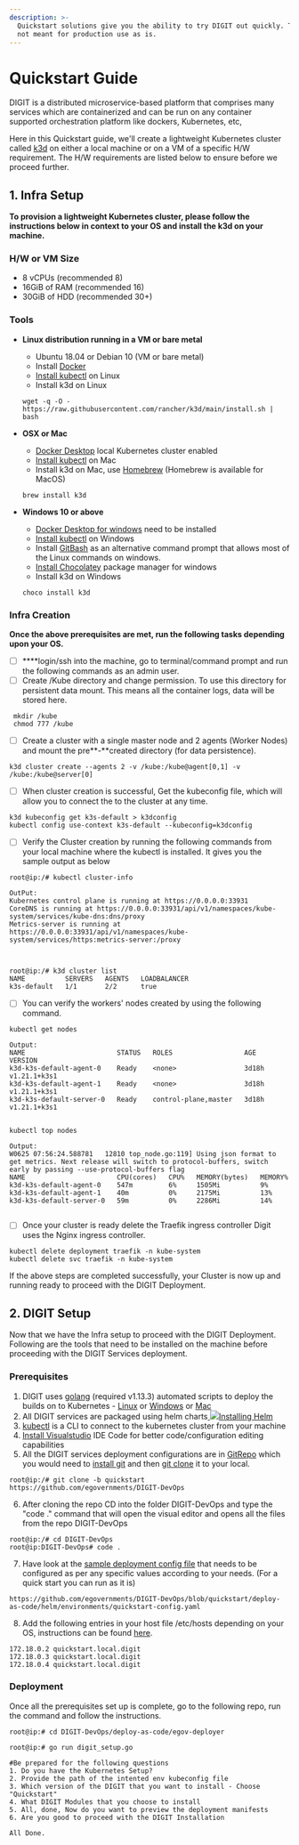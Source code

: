 ```yaml
---
description: >-
  Quickstart solutions give you the ability to try DIGIT out quickly. These are
  not meant for production use as is.
---
```


# Quickstart Guide

DIGIT is a distributed microservice-based platform that comprises many services which are containerized and can be run on any container supported orchestration platform like dockers, Kubernetes, etc,

Here in this Quickstart guide, we'll create a lightweight Kubernetes cluster called [k3d](https://github.com/rancher/k3d) on either a local machine or on a VM of a specific H/W requirement. The H/W requirements are listed below to ensure before we proceed further.

## **1. Infra Setup**

**To provision a lightweight Kubernetes cluster, please follow the instructions below in context to your OS and install the k3d on your machine.** 

### **H/W  or VM Size**

* 8 vCPUs \(recommended 8\)
* 16GiB of RAM \(recommended 16\)
* 30GiB of HDD \(recommended 30+\)

### **Tools**

* **Linux distribution running in a VM or bare metal**

  * Ubuntu 18.04 or Debian 10 \(VM or bare metal\)
  * Install [Docker](https://docs.docker.com/engine/install/ubuntu/)
  * [Install kubectl](https://kubernetes.io/docs/tasks/tools/install-kubectl-linux/) on Linux
  * Install k3d on Linux

  ```text
  wget -q -O - https://raw.githubusercontent.com/rancher/k3d/main/install.sh | bash       
  ```

* **OSX or Mac**

  * [Docker Desktop](https://docs.docker.com/docker-for-mac/install/) local Kubernetes cluster enabled
  * [Install kubectl](https://kubernetes.io/docs/tasks/tools/install-kubectl-macos/) on Mac
  * Install k3d on Mac, use [Homebrew](https://brew.sh/) \(Homebrew is available for MacOS\)

  ```
  brew install k3d  
  ```

* **Windows 10 or above**

  * [Docker Desktop for windows](https://docs.docker.com/docker-for-windows/install/#system-requirements-for-wsl-2-backend) need to be installed
  * [Install kubectl](https://kubernetes.io/docs/tasks/tools/install-kubectl-windows/) on Windows
  * Install [GitBash](https://git-scm.com/download/win) as an alternative command prompt that allows most of the Linux commands on windows.
  * [Install Chocolatey](https://chocolatey.org) package manager for windows 
  * Install k3d on Windows

  ```
  choco install k3d
  ```

### **Infra Creation**

**Once the above prerequisites are met, run the following tasks depending upon your OS.**

* [ ]  ****login/ssh into the machine, go to terminal/command prompt and run the following commands as an admin user.
* [ ] Create /Kube directory and change permission. To use this directory for persistent data mount. This means all the container logs, data will be stored here.

```text
 mkdir /kube
 chmod 777 /kube
```

* [ ] Create a cluster with a single master node and 2 agents \(Worker Nodes\) and mount the pre**-**created directory \(for data persistence\). 

```text
k3d cluster create --agents 2 -v /kube:/kube@agent[0,1] -v /kube:/kube@server[0]
```

* [ ] When cluster creation is successful, Get the kubeconfig file, which will allow you to connect the to the cluster at any time.

```text
k3d kubeconfig get k3s-default > k3dconfig
kubectl config use-context k3s-default --kubeconfig=k3dconfig
```

* [ ] Verify the Cluster creation by running the following commands from your local machine where the kubectl is installed. It gives you the sample output as below

```text
root@ip:/# kubectl cluster-info

OutPut:
Kubernetes control plane is running at https://0.0.0.0:33931
CoreDNS is running at https://0.0.0.0:33931/api/v1/namespaces/kube-system/services/kube-dns:dns/proxy
Metrics-server is running at https://0.0.0.0:33931/api/v1/namespaces/kube-system/services/https:metrics-server:/proxy
 
 
 
root@ip:/# k3d cluster list
NAME          SERVERS   AGENTS   LOADBALANCER
k3s-default   1/1       2/2      true
```

* [ ] You can verify the workers' nodes created by using the following command.

```text
kubectl get nodes
 
Output:
NAME                       STATUS   ROLES                  AGE     VERSION
k3d-k3s-default-agent-0    Ready    <none>                 3d18h   v1.21.1+k3s1
k3d-k3s-default-agent-1    Ready    <none>                 3d18h   v1.21.1+k3s1
k3d-k3s-default-server-0   Ready    control-plane,master   3d18h   v1.21.1+k3s1
 
 
kubectl top nodes

Output:
W0625 07:56:24.588781   12810 top_node.go:119] Using json format to get metrics. Next release will switch to protocol-buffers, switch early by passing --use-protocol-buffers flag
NAME                       CPU(cores)   CPU%   MEMORY(bytes)   MEMORY%   
k3d-k3s-default-agent-0    547m         6%     1505Mi          9%        
k3d-k3s-default-agent-1    40m          0%     2175Mi          13%       
k3d-k3s-default-server-0   59m          0%     2286Mi          14%  
 
```

* [ ] Once your cluster is ready delete the Traefik ingress controller Digit uses the Nginx ingress controller.

```text
kubectl delete deployment traefik -n kube-system
kubectl delete svc traefik -n kube-system
```

If the above steps are completed successfully, your Cluster is now up and running ready to proceed with the DIGIT Deployment.

## **2. DIGIT Setup**

Now that we have the Infra setup to proceed with the DIGIT Deployment. Following are the tools that need to be installed on the machine before proceeding with the DIGIT Services deployment.

### **Prerequisites**

1. DIGIT uses [golang](https://golang.org/doc/install#download) \(required v1.13.3\) automated scripts to deploy the builds on to Kubernetes - [Linux](https://golang.org/dl/go1.13.3.linux-amd64.tar.gz) or [Windows](https://golang.org/dl/go1.13.3.windows-amd64.msi) or [Mac](https://golang.org/dl/go1.13.3.darwin-amd64.pkg)
2. All DIGIT services are packaged using helm charts[ ![](https://helm.sh/img/favicon-152.png)Installing Helm](https://helm.sh/docs/intro/install/)
3. [kubectl](https://kubernetes.io/docs/tasks/tools/install-kubectl-linux/) is a CLI to connect to the kubernetes cluster from your machine
4. [Install Visualstudio](https://code.visualstudio.com/download) IDE Code for better code/configuration editing capabilities
5. All the DIGIT services deployment configurations are in [GitRepo](https://github.com/egovernments/DIGIT-DevOps) which you would need to [install git](https://docs.github.com/en/github/creating-cloning-and-archiving-repositories/cloning-a-repository-from-github/cloning-a-repository) and then [git clone](https://docs.github.com/en/github/creating-cloning-and-archiving-repositories/cloning-a-repository-from-github/cloning-a-repository) it to your local.

```text
root@ip:/# git clone -b quickstart https://github.com/egovernments/DIGIT-DevOps 
```

  6. After cloning the repo CD into the folder DIGIT-DevOps and type the "code ." command that will open the visual editor and opens all the files from the repo DIGIT-DevOps

```text
root@ip:/# cd DIGIT-DevOps
root@ip:DIGIT-DevOps# code .
```

  7. Have look at the [sample deployment config file](https://github.com/egovernments/DIGIT-DevOps/blob/quickstart/deploy-as-code/helm/environments/quickstart-config.yaml) that needs to be configured as per any specific values according to your needs. \(For a quick start you can run as it is\)

```text
https://github.com/egovernments/DIGIT-DevOps/blob/quickstart/deploy-as-code/helm/environments/quickstart-config.yaml
```

 8. Add the following entries in your host file /etc/hosts depending on your OS, instructions can be found [here](https://phoenixnap.com/kb/how-to-edit-hosts-file-in-windows-mac-or-linux). 

```text
172.18.0.2 quickstart.local.digit
172.18.0.3 quickstart.local.digit
172.18.0.4 quickstart.local.digit
```

### Deployment

Once all the prerequisites set up is complete, go to the following repo, run the command and follow the instructions.

```text
root@ip:# cd DIGIT-DevOps/deploy-as-code/egov-deployer

root@ip:# go run digit_setup.go

#Be prepared for the following questions
1. Do you have the Kubernetes Setup?
2. Provide the path of the intented env kubeconfig file
3. Which version of the DIGIT that you want to install - Choose "Quickstart"
4. What DIGIT Modules that you choose to install
5. All, done, Now do you want to preview the deployment manifests 
6. Are you good to proceed with the DIGIT Installation

All Done.
```





